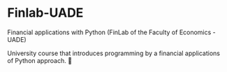# Finlab-UADE 

Financial applications with Python (FinLab of the Faculty of Economics - UADE)

University course that introduces programming by a financial applications of Python approach. :snake:
